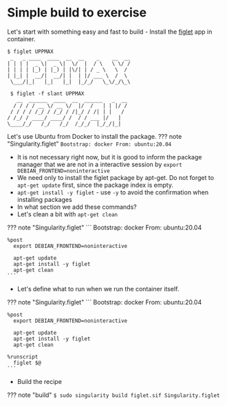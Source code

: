 # Simple build to exercise

Let's start with something easy and fast to build - Install the [figlet](http://www.figlet.org/examples.html) app in container.

```
$ figlet UPPMAX
 _   _ ____  ____  __  __    _    __  __
| | | |  _ \|  _ \|  \/  |  / \   \ \/ /
| | | | |_) | |_) | |\/| | / _ \   \  / 
| |_| |  __/|  __/| |  | |/ ___ \  /  \ 
 \___/|_|   |_|   |_|  |_/_/   \_\/_/\_\

 $ figlet -f slant UPPMAX
   __  ______  ____  __  ______   _  __
  / / / / __ \/ __ \/  |/  /   | | |/ /
 / / / / /_/ / /_/ / /|_/ / /| | |   / 
/ /_/ / ____/ ____/ /  / / ___ |/   |  
\____/_/   /_/   /_/  /_/_/  |_/_/|_|
```

Let's use Ubuntu from Docker to install the package.
??? note "Singularity.figlet"
    ```
    Bootstrap: docker
    From: ubuntu:20.04
    ```

- It is not necessary right now, but it is good to inform the package manager that we are not in a interactive session by `export DEBIAN_FRONTEND=noninteractive`
- We need only to install the figlet package by apt-get. Do not forget to `apt-get update` first, since the package index is empty.
- `apt-get install -y figlet` - use `-y` to avoid the confirmation when installing packages
- In what section we add these commands?
- Let's clean a bit with `apt-get clean`

??? note "Singularity.figlet"
    ```
    Bootstrap: docker
    From: ubuntu:20.04

    %post
      export DEBIAN_FRONTEND=noninteractive

      apt-get update
      apt-get install -y figlet
      apt-get clean
    ```

- Let's define what to run when we run the container itself.

??? note "Singularity.figlet"
    ```
    Bootstrap: docker
    From: ubuntu:20.04

    %post
      export DEBIAN_FRONTEND=noninteractive

      apt-get update
      apt-get install -y figlet
      apt-get clean
    
    %runscript
      figlet $@
    ```

- Build the recipe

??? note "build"
    ```
    $ sudo singularity build figlet.sif Singularity.figlet
    ```